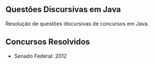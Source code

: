 ## Questões Discursivas em Java

Resolução de questões discursivas de concursos em Java.

## Concursos Resolvidos

- Senado Federal: 2012
